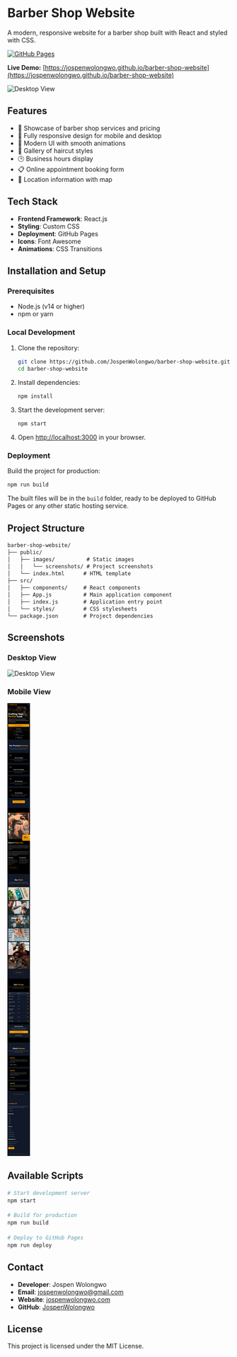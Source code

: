# Barber Shop Website

A modern, responsive website for a barber shop built with React and styled with CSS.

[![GitHub Pages](https://img.shields.io/badge/Deployed-GitHub%20Pages-blue)](https://jospenwolongwo.github.io/barber-shop-website)

**Live Demo:** [https://jospenwolongwo.github.io/barber-shop-website](https://jospenwolongwo.github.io/barber-shop-website)

![Desktop View](public/images/screenshots/desktop-view.png)

## Features

- 💈 Showcase of barber shop services and pricing
- 📱 Fully responsive design for mobile and desktop
- 🎨 Modern UI with smooth animations
- 📸 Gallery of haircut styles
- 🕒 Business hours display
- 📋 Online appointment booking form
- 📍 Location information with map

## Tech Stack

- **Frontend Framework**: React.js
- **Styling**: Custom CSS
- **Deployment**: GitHub Pages
- **Icons**: Font Awesome
- **Animations**: CSS Transitions

## Installation and Setup

### Prerequisites

- Node.js (v14 or higher)
- npm or yarn

### Local Development

1. Clone the repository:

   ```bash
   git clone https://github.com/JospenWolongwo/barber-shop-website.git
   cd barber-shop-website
   ```

2. Install dependencies:

   ```bash
   npm install
   ```

3. Start the development server:

   ```bash
   npm start
   ```

4. Open [http://localhost:3000](http://localhost:3000) in your browser.

### Deployment

Build the project for production:

```bash
npm run build
```

The built files will be in the `build` folder, ready to be deployed to GitHub Pages or any other static hosting service.

## Project Structure

```text
barber-shop-website/
├── public/
│   ├── images/          # Static images
│   │   └── screenshots/ # Project screenshots
│   └── index.html      # HTML template
├── src/
│   ├── components/     # React components
│   ├── App.js          # Main application component
│   ├── index.js        # Application entry point
│   └── styles/         # CSS stylesheets
└── package.json        # Project dependencies
```

## Screenshots

### Desktop View

![Desktop View](public/images/screenshots/desktop-view.png)

### Mobile View

![Mobile View](public/images/screenshots/mobile-view.png)

## Available Scripts

```bash
# Start development server
npm start

# Build for production
npm run build

# Deploy to GitHub Pages
npm run deploy
```

## Contact

- **Developer**: Jospen Wolongwo
- **Email**: [jospenwolongwo@gmail.com](mailto:jospenwolongwo@gmail.com)
- **Website**: [jospenwolongwo.com](https://jospenwolongwo.com)
- **GitHub**: [JospenWolongwo](https://github.com/JospenWolongwo)

## License

This project is licensed under the MIT License.
